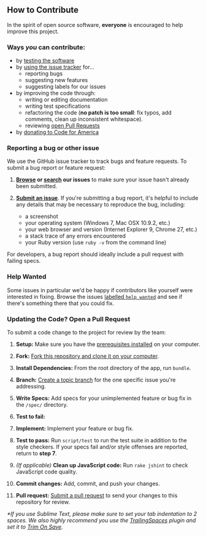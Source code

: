 ## How to Contribute
In the spirit of open source software, **everyone** is encouraged to help
improve this project.

### Ways *you* can contribute:
* by [testing the software](http://mauroaperez.com/miamibudget)
* by [using the issue tracker][issue_tracker] for...
  * reporting bugs
  * suggesting new features
  * suggesting labels for our issues
* by improving the code through:
  * writing or editing documentation
  * writing test specifications
  * refactoring the code (**no patch is too small**: fix typos, add comments,
  clean up inconsistent whitespace).
  * reviewing [open Pull Requests][open_prs]
* by [donating to Code for America][donate]

### Reporting a bug or other issue
We use the GitHub issue tracker to track bugs and feature
requests. To submit a bug report or feature request:

1. **[Browse][issue_tracker] or [search][issue_search] our issues** to make
sure your issue hasn't already been submitted.

2. **[Submit an issue][new_issue]**.
If you're submitting a bug report, it's helpful to include any details that
may be necessary to reproduce the bug, including:

    - a screenshot
    - your operating system (Windows 7, Mac OSX 10.9.2, etc.)
    - your web browser and version (Internet Explorer 9, Chrome 27, etc.)
    - a stack trace of any errors encountered
    - your Ruby version (use `ruby -v` from the command line)

For developers, a bug report should ideally include a pull request with
failing specs.

### Help Wanted
Some issues in particular we'd be happy if contributors like yourself were
interested in fixing. Browse the issues [labelled `help wanted`][help_wanted]
and see if there's something there that you could fix.

### Updating the Code? Open a Pull Request
To submit a code change to the project for review by the team:

1. **Setup:** Make sure you have the [prerequisites installed][prerequisites]
on your computer.

2. **Fork:** [Fork this repository and clone it on your computer][fork].

3. **Install Dependencies:** From the root directory of the app, run `bundle`.

4. **Branch:** [Create a topic branch][branch] for the one specific issue
you're addressing.

5. **Write Specs:** Add specs for your unimplemented feature or bug fix in the
`/spec/` directory.

6. **Test to fail:** 

7. **Implement:** Implement your feature or bug fix.

8. **Test to pass:** Run `script/test` to run the test suite in addition to the
style checkers. If your specs fail and/or style offenses are reported, return
to **step 7**.

9. _(If applicable)_ **Clean up JavaScript code:** Run `rake jshint` to check
JavaScript code quality.

10. **Commit changes:** Add, commit, and push your changes.

11. **Pull request:** [Submit a pull request][pr] to send your changes to this
repository for review.

_*If you use Sublime Text, please make sure to set your tab indentation to 2
spaces. We also highly recommend you use the [TrailingSpaces][trailing_spaces]
plugin and set it to [Trim On Save][trim_on_save]._

[install_instructions]: https://github.com/codeforamerica/ohana-web-search/blob/master/INSTALL.md
[open_prs]: https://github.com/Code-for-Miami/miami-budget/pulls
[help_wanted]: https://github.com/Code-for-Miami/miami-budget/labels/help%20wanted
[donate]: http://codeforamerica.org/support-us/
[issue_tracker]: https://github.com/Code-for-Miami/miami-budget/issues
[issue_search]: https://github.com/Code-for-Miami/miami-budget/search?utf8=%E2%9C%93&q=
[new_issue]: https://github.com/Code-for-Miami/miami-budget/issues/new
[prerequisites]: https://github.com/Code-for-Miami/miami-budget/blob/master/INSTALL.md
[fork]: http://help.github.com/fork-a-repo/
[branch]: https://help.github.com/articles/creating-and-deleting-branches-within-your-repository
[style_guide]: https://github.com/bbatsov/ruby-style-guide
[pr]: http://help.github.com/send-pull-requests/
[trailing_spaces]: https://github.com/SublimeText/TrailingSpaces
[trim_on_save]: https://github.com/SublimeText/TrailingSpaces#trim-on-save
